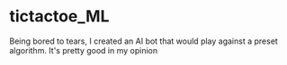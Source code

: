 # tictactoe_ML
Being bored to tears, I created an AI bot that would play against a preset algorithm. It's pretty good in my opinion
